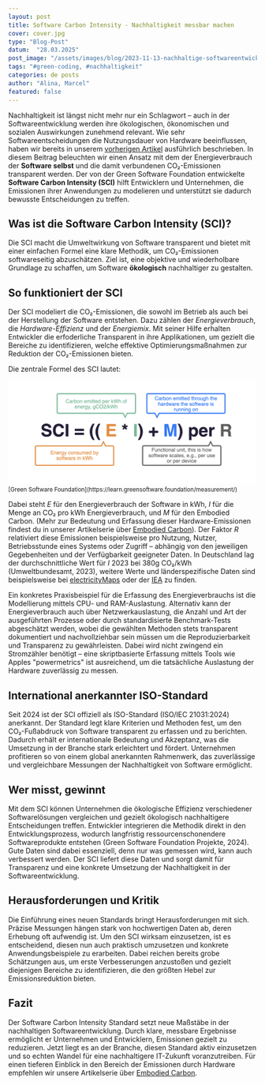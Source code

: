 ```yaml
---
layout: post
title: Software Carbon Intensity - Nachhaltigkeit messbar machen
cover: cover.jpg
type: "Blog-Post"
datum:  "28.03.2025"
post_image: "/assets/images/blog/2023-11-13-nachhaltige-softwareentwicklung.jpg"
tags: "#green-coding, #nachhaltigkeit"
categories: de posts
author: "Alina, Marcel"
featured: false
---
```


Nachhaltigkeit ist längst nicht mehr nur ein Schlagwort – auch in der Softwareentwicklung werden ihre ökologischen, ökonomischen und sozialen Auswirkungen zunehmend relevant. Wie sehr Softwareentscheidungen die Nutzungsdauer von Hardware beeinflussen, haben wir bereits in unserem [vorherigen Artikel](https://mehrwert.tech/software-obsoleszenz) ausführlich beschrieben. 
In diesem Beitrag beleuchten wir einen Ansatz mit dem der Energieverbrauch der **Software selbst** und die damit verbundenen CO₂-Emissionen transparent werden. Der von der Green Software Foundation entwickelte **Software Carbon Intensity (SCI)** hilft Entwicklern und Unternehmen, die Emissionen ihrer Anwendungen zu modelieren und unterstützt sie dadurch bewusste Entscheidungen zu treffen.

## Was ist die Software Carbon Intensity (SCI)?

Die SCI macht die Umweltwirkung von Software transparent und bietet mit einer einfachen Formel eine klare Methodik, um CO₂-Emissionen softwareseitig abzuschätzen. Ziel ist, eine objektive und wiederholbare Grundlage zu schaffen, um Software **ökologisch** nachhaltiger zu gestalten.

## So funktioniert der SCI

Der SCI modeliert die CO₂-Emissionen, die sowohl im Betrieb als auch bei der Herstellung der Software entstehen. Dazu zählen der *Energieverbrauch*, die *Hardware-Effizienz* und der *Energiemix*. Mit seiner Hilfe erhalten Entwickler die erfoderliche Transparent in ihre Applikationen, um gezielt die Bereiche zu identifizieren, welche effektive Optimierungsmaßnahmen zur Reduktion der CO₂-Emissionen bieten.

Die zentrale Formel des SCI lautet:

<img class="img-fluid w-100" src="/assets/images/blog/SCI.png" alt="Formel der Software Carbon Intensity">
<small> [Green Software Foundation](https://learn.greensoftware.foundation/measurement/)</small>

Dabei steht *E* für den Energieverbrauch der Software in kWh, *I* für die Menge an CO₂ pro kWh Energieverbrauch, und *M* für den Embodied Carbon. (Mehr zur Bedeutung und Erfassung dieser Hardware-Emissionen findest du in unserer Artikelserie über [Embodied Carbon](https://mehrwert.tech/embodied-carbon-1)). Der Faktor *R* relativiert diese Emissionen beispielsweise pro Nutzung, Nutzer, Betriebsstunde eines Systems oder Zugriff – abhängig von den jeweiligen Gegebenheiten und der Verfügbarkeit geeigneter Daten. In Deutschland lag der durchschnittliche Wert für *I* 2023 bei 380g CO₂/kWh (Umweltbundesamt, 2023), weitere Werte und länderspezifische Daten sind beispielsweise bei [electricityMaps](https://app.electricitymaps.com/) oder der [IEA](https://www.iea.org/data-and-statistics/data-browser?country=WORLD\&fuel=Energy%20consumption\&indicator=Electricity%20generation%20by%20source) zu finden.

Ein konkretes Praxisbeispiel für die Erfassung des Energieverbrauchs ist die Modellierung mittels CPU- und RAM-Auslastung. Alternativ kann der Energieverbrauch auch über Netzwerkauslastung, die Anzahl und Art der ausgeführten Prozesse oder durch standardisierte Benchmark-Tests abgeschätzt werden, wobei die gewählten Methoden stets transparent dokumentiert und nachvollziehbar sein müssen um die Reproduzierbarkeit und Transparenz zu gewährleisten. Dabei wird nicht zwingend ein Stromzähler benötigt – eine skriptbasierte Erfassung mittels Tools wie Apples "powermetrics" ist ausreichend, um die tatsächliche Auslastung der Hardware zuverlässig zu messen.

## International anerkannter ISO-Standard

Seit 2024 ist der SCI offiziell als ISO-Standard (ISO/IEC 21031:2024) anerkannt. Der Standard legt klare Kriterien und Methoden fest, um den CO₂-Fußabdruck von Software transparent zu erfassen und zu berichten. Dadurch erhält er internationale Bedeutung und Akzeptanz, was die Umsetzung in der Branche stark erleichtert und fördert. Unternehmen profitieren so von einem global anerkannten Rahmenwerk, das zuverlässige und vergleichbare Messungen der Nachhaltigkeit von Software ermöglicht.

## Wer misst, gewinnt

Mit dem SCI können Unternehmen die ökologische Effizienz verschiedener Softwarelösungen vergleichen und gezielt ökologisch nachhaltigere Entscheidungen treffen. Entwickler integrieren die Methodik direkt in den Entwicklungsprozess, wodurch langfristig ressourcenschonendere Softwareprodukte entstehen (Green Software Foundation Projekte, 2024). Gute Daten sind dabei essenziell, denn nur was gemessen wird, kann auch verbessert werden. Der SCI liefert diese Daten und sorgt damit für Transparenz und eine konkrete Umsetzung der Nachhaltigkeit in der Softwareentwicklung.

## Herausforderungen und Kritik

Die Einführung eines neuen Standards bringt Herausforderungen mit sich. Präzise Messungen hängen stark von hochwertigen Daten ab, deren Erhebung oft aufwendig ist. Um den SCI wirksam einzusetzen, ist es entscheidend, diesen nun auch praktisch umzusetzen und konkrete Anwendungsbeispiele zu erarbeiten. Dabei reichen bereits grobe Schätzungen aus, um erste Verbesserungen anzustoßen und gezielt diejenigen Bereiche zu identifizieren, die den größten Hebel zur Emissionsreduktion bieten.

## Fazit

Der Software Carbon Intensity Standard setzt neue Maßstäbe in der nachhaltigen Softwareentwicklung. Durch klare, messbare Ergebnisse ermöglicht er Unternehmen und Entwicklern, Emissionen gezielt zu reduzieren. Jetzt liegt es an der Branche, diesen Standard aktiv einzusetzen und so echten Wandel für eine nachhaltigere IT-Zukunft voranzutreiben. Für einen tieferen Einblick in den Bereich der Emissionen durch Hardware empfehlen wir unsere Artikelserie über [Embodied Carbon](https://mehrwert.tech/embodied-carbon-1).

